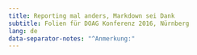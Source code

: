 ```yaml
---
title: Reporting mal anders, Markdown sei Dank
subtitle: Folien für DOAG Konferenz 2016, Nürnberg
lang: de
data-separator-notes: "^Anmerkung:"
---
```

<script>
window.to_png = function(){
  var images = document.getElementsByTagName('img');
  for (var i = 0; i < images.length; i++) {
    var image = images.item(i);
    var source = image.getAttribute('src');
    if (source.indexOf(".png.svg") !== -1) {
      image.setAttribute('src', source.replace(".png.svg",".svg.png"));
    }
  }
}
window.to_svg = function(){
  var images = document.getElementsByTagName('img');
  for (var i = 0; i < images.length; i++) {
    var image = images.item(i);
    var source = image.getAttribute('src');
    if (source.indexOf(".svg.png") !== -1) {
      image.setAttribute('src', source.replace(".svg.png",".png.svg"));
    }
  }
}
</script>
